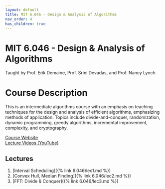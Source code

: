 ```yaml
---
layout: default
title: MIT 6.046 - Design & Analysis of Algorithms
nav_order: 4
has_children: true
---
```


# MIT 6.046 - Design & Analysis of Algorithms
Taught by Prof. Erik Demaine, Prof. Srini Devadas, and Prof. Nancy Lynch

# Course Description
This is an intermediate algorithms course with an emphasis on teaching techniques for the design and 
analysis of efficient algorithms, emphasizing methods of application. Topics include divide-and-conquer, randomization, 
dynamic programming, greedy algorithms, incremental improvement, complexity, and cryptography.

[Course Website](https://ocw.mit.edu/courses/6-046j-design-and-analysis-of-algorithms-spring-2015/)  
[Lecture Videos (YouTube)](https://www.youtube.com/playlist?list=PLUl4u3cNGP6317WaSNfmCvGym2ucw3oGp)  

## Lectures
1. [Interval Scheduling]({% link 6.046/lec1.md %})
2. [Convex Hull, Median Finding]({% link 6.046/lec2.md %})
3. [FFT: Divide & Conquer]({% link 6.046/lec3.md %})